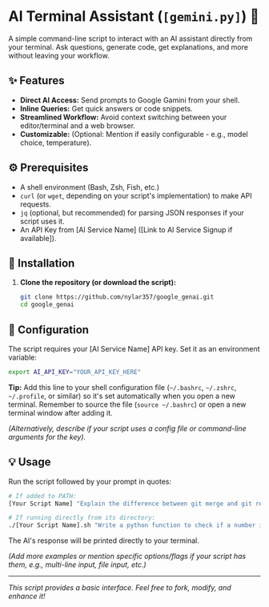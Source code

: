 # AI Terminal Assistant (`[gemini.py]`) 🤖

A simple command-line script to interact with an AI assistant directly from your terminal. Ask questions, generate code, get explanations, and more without leaving your workflow.

## ✨ Features

*   **Direct AI Access:** Send prompts to Google Gamini from your shell.
*   **Inline Queries:** Get quick answers or code snippets.
*   **Streamlined Workflow:** Avoid context switching between your editor/terminal and a web browser.
*   **Customizable:** (Optional: Mention if easily configurable - e.g., model choice, temperature).

## ⚙️  Prerequisites

*   A shell environment (Bash, Zsh, Fish, etc.)
*   `curl` (or `wget`, depending on your script's implementation) to make API requests.
*   `jq` (optional, but recommended) for parsing JSON responses if your script uses it.
*   An API Key from [AI Service Name] ([Link to AI Service Signup if available]).

## 🚀 Installation

1.  **Clone the repository (or download the script):**
    ```bash
    git clone https://github.com/nylar357/google_genai.git
    cd google_genai
    ```
    


## 🔧 Configuration

The script requires your [AI Service Name] API key. Set it as an environment variable:

```bash
export AI_API_KEY="YOUR_API_KEY_HERE"
```

**Tip:** Add this line to your shell configuration file (`~/.bashrc`, `~/.zshrc`, `~/.profile`, or similar) so it's set automatically when you open a new terminal. Remember to source the file (`source ~/.bashrc`) or open a new terminal window after adding it.

*(Alternatively, describe if your script uses a config file or command-line arguments for the key).*

## 💡 Usage

Run the script followed by your prompt in quotes:

```bash
# If added to PATH:
[Your Script Name] "Explain the difference between git merge and git rebase"

# If running directly from its directory:
./[Your Script Name].sh "Write a python function to check if a number is prime"
```

The AI's response will be printed directly to your terminal.

*(Add more examples or mention specific options/flags if your script has them, e.g., multi-line input, file input, etc.)*

---

*This script provides a basic interface. Feel free to fork, modify, and enhance it!*
